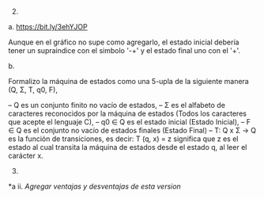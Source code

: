 
2)

a.
https://bit.ly/3ehYJOP


Aunque en el gráfico no supe como agregarlo, el estado inicial debería tener un supraindice con el simbolo '-+' y el estado final uno con el '+'.

b.

Formalizo la máquina de estados como una 5-upla de la siguiente manera  (Q, Σ, T, q0, F),

– Q es un conjunto finito no vacío de estados,
– Σ es el alfabeto de caracteres reconocidos por la máquina de estados (Todos los caracteres que acepte el lenguaje C),
– q0 ∈ Q es el estado inicial (Estado Inicial),
– F ∈ Q es el conjunto no vacío de estados finales (Estado Final)
– T: Q x Σ -> Q es la función de transiciones, es decir: T (q, x) = z significa que z es el estado al
cual transita la máquina de estados desde el estado q, al leer el carácter x.

3)
*a
ii. *Agregar ventajas y desventajas de esta version*

